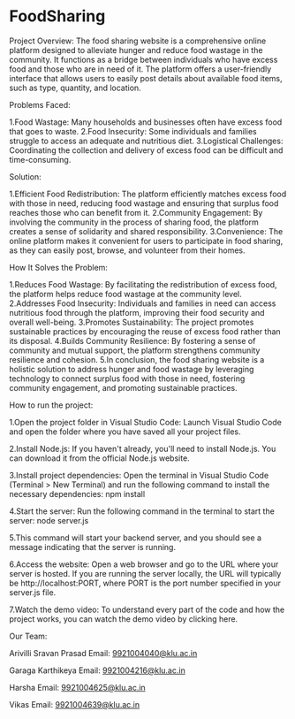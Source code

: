 # FoodSharing

Project Overview:
The food sharing website is a comprehensive online platform designed to alleviate hunger and reduce food wastage in the community. It functions as a bridge between individuals who have excess food and those who are in need of it. The platform offers a user-friendly interface that allows users to easily post details about available food items, such as type, quantity, and location.

Problems Faced:

1.Food Wastage: Many households and businesses often have excess food that goes to waste.
2.Food Insecurity: Some individuals and families struggle to access an adequate and nutritious diet.
3.Logistical Challenges: Coordinating the collection and delivery of excess food can be difficult and time-consuming.


Solution:

1.Efficient Food Redistribution: The platform efficiently matches excess food with those in need, reducing food wastage and ensuring that surplus food reaches those who can benefit from it.
2.Community Engagement: By involving the community in the process of sharing food, the platform creates a sense of solidarity and shared responsibility.
3.Convenience: The online platform makes it convenient for users to participate in food sharing, as they can easily post, browse, and volunteer from their homes.


How It Solves the Problem:

1.Reduces Food Wastage: By facilitating the redistribution of excess food, the platform helps reduce food wastage at the community level.
2.Addresses Food Insecurity: Individuals and families in need can access nutritious food through the platform, improving their food security and overall well-being.
3.Promotes Sustainability: The project promotes sustainable practices by encouraging the reuse of excess food rather than its disposal.
4.Builds Community Resilience: By fostering a sense of community and mutual support, the platform strengthens community resilience and cohesion.
5.In conclusion, the food sharing website is a holistic solution to address hunger and food wastage by leveraging technology to connect surplus food with those in need, fostering community engagement, and promoting sustainable practices.



How to run the project:


1.Open the project folder in Visual Studio Code: Launch Visual Studio Code and open the folder where you have saved all your project files.

2.Install Node.js: If you haven't already, you'll need to install Node.js. You can download it from the official Node.js website.

3.Install project dependencies: Open the terminal in Visual Studio Code (Terminal > New Terminal) and run the following command to install the necessary dependencies:
npm install

4.Start the server: Run the following command in the terminal to start the server:
node server.js

5.This command will start your backend server, and you should see a message indicating that the server is running.

6.Access the website: Open a web browser and go to the URL where your server is hosted. If you are running the server locally, the URL will typically be http://localhost:PORT, where PORT is the port number specified in your server.js file.

7.Watch the demo video: To understand every part of the code and how the project works, you can watch the demo video by clicking here.


Our Team:

Arivilli Sravan Prasad
Email: 9921004040@klu.ac.in

Garaga Karthikeya
Email: 9921004216@klu.ac.in

Harsha
Email: 9921004625@klu.ac.in

Vikas
Email: 9921004639@klu.ac.in

